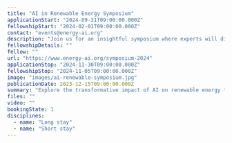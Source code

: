 ```yaml
---
title: "AI in Renewable Energy Symposium"
applicationStart: "2024-09-31T09:00:00.000Z"
fellowshipStart: "2024-02-01T09:00:00.000Z"
contact: "events@energy-ai.org"
description: "Join us for an insightful symposium where experts will discuss the convergence of artificial intelligence and renewable energy. Topics include the use of AI to optimize solar energy, wind power forecasting, and smart grids. Keynote speakers include Dr. Emily Zhang, a leading researcher in AI applications for energy, and Prof. Michael Anderson, an expert in energy storage systems. The event will be hosted by the Green Energy Institute."
fellowshipDetails: ""
fellow: ""
url: "https://www.energy-ai.org/symposium-2024"
applicationStop: "2024-11-30T09:00:00.000Z"
fellowshipStop: "2024-11-05T09:00:00.000Z"
image: "images/ai-renewable-symposium.jpg"
publicationDate: 2023-12-15T09:00:00.000Z
summary: "Explore the transformative impact of AI on renewable energy technologies."
files: ""
video: ""
bookingState: 1
disciplines:
  - name: "Long stay"
  - name: "Short stay"
---
```

